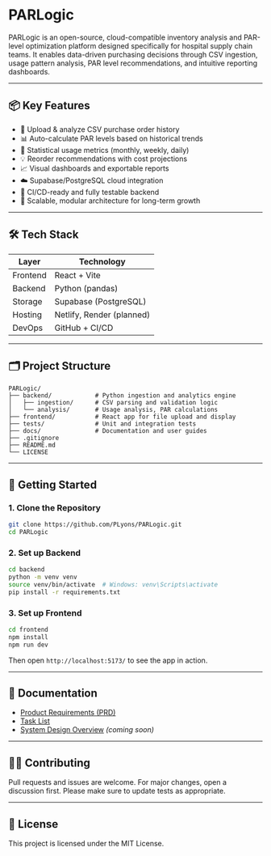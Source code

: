 # PARLogic

PARLogic is an open-source, cloud-compatible inventory analysis and PAR-level optimization platform designed specifically for hospital supply chain teams. It enables data-driven purchasing decisions through CSV ingestion, usage pattern analysis, PAR level recommendations, and intuitive reporting dashboards.

---

## 📦 Key Features

- 📁 Upload & analyze CSV purchase order history
- 📊 Auto-calculate PAR levels based on historical trends
- 🧮 Statistical usage metrics (monthly, weekly, daily)
- 💡 Reorder recommendations with cost projections
- 📈 Visual dashboards and exportable reports
- ☁️ Supabase/PostgreSQL cloud integration
- 🧪 CI/CD-ready and fully testable backend
- 🔐 Scalable, modular architecture for long-term growth

---

## 🛠 Tech Stack

| Layer      | Technology         |
|------------|--------------------|
| Frontend   | React + Vite       |
| Backend    | Python (pandas)    |
| Storage    | Supabase (PostgreSQL) |
| Hosting    | Netlify, Render (planned) |
| DevOps     | GitHub + CI/CD     |

---

## 🗂 Project Structure

```
PARLogic/
├── backend/            # Python ingestion and analytics engine
│   ├── ingestion/      # CSV parsing and validation logic
│   └── analysis/       # Usage analysis, PAR calculations
├── frontend/           # React app for file upload and display
├── tests/              # Unit and integration tests
├── docs/               # Documentation and user guides
├── .gitignore
├── README.md
└── LICENSE
```

---

## 🚀 Getting Started

### 1. Clone the Repository

```bash
git clone https://github.com/PLyons/PARLogic.git
cd PARLogic
```

### 2. Set up Backend

```bash
cd backend
python -m venv venv
source venv/bin/activate  # Windows: venv\Scripts\activate
pip install -r requirements.txt
```

### 3. Set up Frontend

```bash
cd frontend
npm install
npm run dev
```

Then open `http://localhost:5173/` to see the app in action.

---

## 📄 Documentation

- [Product Requirements (PRD)](./docs/prd-parlogic.md)
- [Task List](./tasks-prd-parlogic.mdc)
- [System Design Overview](./docs/system-design.md) *(coming soon)*

---

## 🧑‍💻 Contributing

Pull requests and issues are welcome. For major changes, open a discussion first. Please make sure to update tests as appropriate.

---

## 📜 License

This project is licensed under the MIT License.